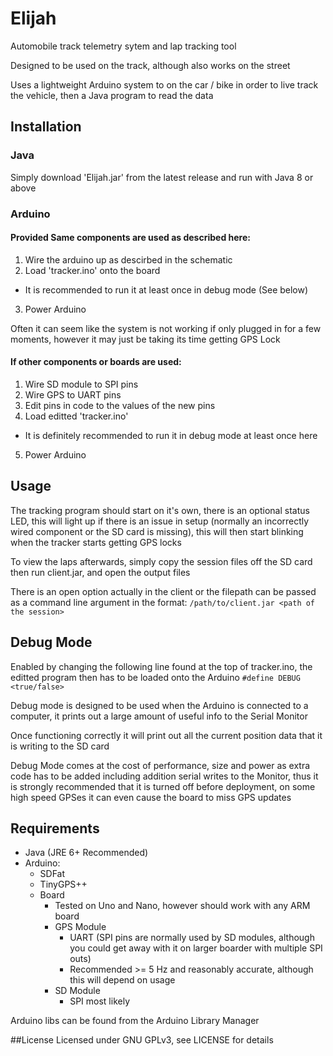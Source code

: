 # Elijah

Automobile track telemetry sytem and lap tracking tool

Designed to be used on the track, although also works on the street

Uses a lightweight Arduino system to on the car / bike in order to live track the vehicle, then a Java program to read the data 

## Installation

### Java

Simply download 'Elijah.jar' from the latest release and run with Java 8 or above

### Arduino

#### Provided Same components are used as described here:

1. Wire the arduino up as descirbed in the schematic
2. Load 'tracker.ino' onto the board
- It is recommended to run it at least once in debug mode (See below)
3. Power Arduino

Often it can seem like the system is not working if only plugged in for a few moments, however it may just be taking its time getting GPS Lock

#### If other components or boards are used:
1. Wire SD module to SPI pins
2. Wire GPS to UART pins
3. Edit pins in code to the values of the new pins
4. Load editted 'tracker.ino'
- It is definitely recommended to run it in debug mode at least once here
5. Power Arduino

## Usage

The tracking program should start on it's own, there is an optional status LED, this will light up if there is an issue in setup (normally an incorrectly wired component or the SD card is missing), this will then start blinking when the tracker starts getting GPS locks

To view the laps afterwards, simply copy the session files off the SD card then run client.jar, and open the output files

There is an open option actually in the client or the filepath can be passed as a command line argument in the format:
```/path/to/client.jar <path of the session>```

## Debug Mode

Enabled by changing the following line found at the top of tracker.ino, the editted program then has to be loaded onto the Arduino
```#define DEBUG <true/false>```

Debug mode is designed to be used when the Arduino is connected to a computer, it prints out a large amount of useful info to the Serial Monitor

Once functioning correctly it will print out all the current position data that it is writing to the SD card

Debug Mode comes at the cost of performance, size and power as extra code has to be added including addition serial writes to the Monitor, thus it is strongly recommended that it is turned off before deployment, on some high speed GPSes it can even cause the board to miss GPS updates

## Requirements

- Java (JRE 6+ Recommended)
- Arduino:
  - SDFat
  - TinyGPS++
  - Board
    - Tested on Uno and Nano, however should work with any ARM board
    - GPS Module 
        - UART (SPI pins are normally used by SD modules, although you could get away with it on larger boarder with multiple SPI outs)
        - Recommended >= 5 Hz and reasonably accurate, although this will depend on usage
    - SD Module
        - SPI most likely

Arduino libs can be found from the Arduino Library Manager

##License
Licensed under GNU GPLv3, see LICENSE for details
